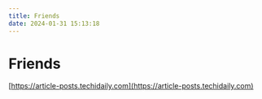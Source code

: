 ```yaml
---
title: Friends
date: 2024-01-31 15:13:18
---
```


# Friends

[https://article-posts.techidaily.com](https://article-posts.techidaily.com)